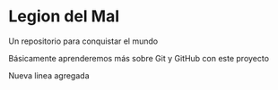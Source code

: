 # Legion del Mal
Un repositorio para conquistar el mundo

Básicamente aprenderemos más sobre Git y GitHub con este proyecto

Nueva linea agregada